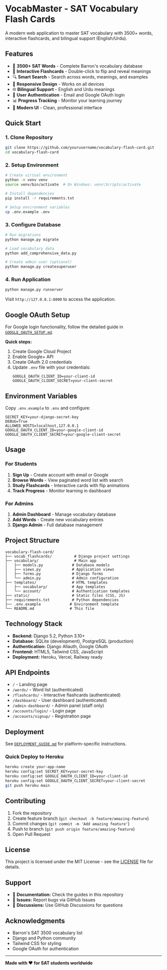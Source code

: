 # VocabMaster - SAT Vocabulary Flash Cards

A modern web application to master SAT vocabulary with 3500+ words, interactive flashcards, and bilingual support (English/Urdu).

## Features

- 🎯 **3500+ SAT Words** - Complete Barron's vocabulary database
- 🔄 **Interactive Flashcards** - Double-click to flip and reveal meanings
- 🔍 **Smart Search** - Search across words, meanings, and examples
- 📱 **Responsive Design** - Works on all devices
- 🌐 **Bilingual Support** - English and Urdu meanings
- 👤 **User Authentication** - Email and Google OAuth login
- 📊 **Progress Tracking** - Monitor your learning journey
- 🎨 **Modern UI** - Clean, professional interface

## Quick Start

### 1. Clone Repository
```bash
git clone https://github.com/yourusername/vocabulary-flash-card.git
cd vocabulary-flash-card
```

### 2. Setup Environment
```bash
# Create virtual environment
python -m venv venv
source venv/bin/activate  # On Windows: venv\Scripts\activate

# Install dependencies
pip install -r requirements.txt

# Setup environment variables
cp .env.example .env
```

### 3. Configure Database
```bash
# Run migrations
python manage.py migrate

# Load vocabulary data
python add_comprehensive_data.py

# Create admin user (optional)
python manage.py createsuperuser
```

### 4. Run Application
```bash
python manage.py runserver
```

Visit `http://127.0.0.1:8000` to access the application.

## Google OAuth Setup

For Google login functionality, follow the detailed guide in [`GOOGLE_OAUTH_SETUP.md`](GOOGLE_OAUTH_SETUP.md).

**Quick steps:**
1. Create Google Cloud Project
2. Enable Google+ API
3. Create OAuth 2.0 credentials
4. Update `.env` file with your credentials:
   ```env
   GOOGLE_OAUTH_CLIENT_ID=your-client-id
   GOOGLE_OAUTH_CLIENT_SECRET=your-client-secret
   ```

## Environment Variables

Copy `.env.example` to `.env` and configure:

```env
SECRET_KEY=your-django-secret-key
DEBUG=True
ALLOWED_HOSTS=localhost,127.0.0.1
GOOGLE_OAUTH_CLIENT_ID=your-google-client-id
GOOGLE_OAUTH_CLIENT_SECRET=your-google-client-secret
```

## Usage

### For Students
1. **Sign Up** - Create account with email or Google
2. **Browse Words** - View paginated word list with search
3. **Study Flashcards** - Interactive cards with flip animations
4. **Track Progress** - Monitor learning in dashboard

### For Admins
1. **Admin Dashboard** - Manage vocabulary database
2. **Add Words** - Create new vocabulary entries
3. **Django Admin** - Full database management

## Project Structure

```
vocabulary-flash-card/
├── vocab_flashcards/          # Django project settings
├── vocabulary/                # Main app
│   ├── models.py             # Database models
│   ├── views.py              # Application views
│   ├── forms.py              # Django forms
│   └── admin.py              # Admin configuration
├── templates/                # HTML templates
│   ├── vocabulary/           # App templates
│   └── account/              # Authentication templates
├── static/                   # Static files (CSS, JS)
├── requirements.txt          # Python dependencies
├── .env.example             # Environment template
└── README.md                # This file
```

## Technology Stack

- **Backend:** Django 5.2, Python 3.10+
- **Database:** SQLite (development), PostgreSQL (production)
- **Authentication:** Django Allauth, Google OAuth
- **Frontend:** HTML5, Tailwind CSS, JavaScript
- **Deployment:** Heroku, Vercel, Railway ready

## API Endpoints

- `/` - Landing page
- `/words/` - Word list (authenticated)
- `/flashcards/` - Interactive flashcards (authenticated)
- `/dashboard/` - User dashboard (authenticated)
- `/admin-dashboard/` - Admin panel (staff only)
- `/accounts/login/` - Login page
- `/accounts/signup/` - Registration page

## Deployment

See [`DEPLOYMENT_GUIDE.md`](DEPLOYMENT_GUIDE.md) for platform-specific instructions.

### Quick Deploy to Heroku
```bash
heroku create your-app-name
heroku config:set SECRET_KEY=your-secret-key
heroku config:set GOOGLE_OAUTH_CLIENT_ID=your-client-id
heroku config:set GOOGLE_OAUTH_CLIENT_SECRET=your-client-secret
git push heroku main
```

## Contributing

1. Fork the repository
2. Create feature branch (`git checkout -b feature/amazing-feature`)
3. Commit changes (`git commit -m 'Add amazing feature'`)
4. Push to branch (`git push origin feature/amazing-feature`)
5. Open Pull Request

## License

This project is licensed under the MIT License - see the [LICENSE](LICENSE) file for details.

## Support

- 📖 **Documentation:** Check the guides in this repository
- 🐛 **Issues:** Report bugs via GitHub Issues
- 💬 **Discussions:** Use GitHub Discussions for questions

## Acknowledgments

- Barron's SAT 3500 vocabulary list
- Django and Python community
- Tailwind CSS for styling
- Google OAuth for authentication

---

**Made with ❤️ for SAT students worldwide**